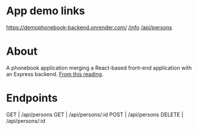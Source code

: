 # App demo links
https://demophonebook-backend.onrender.com/
[/info](https://demophonebook-backend.onrender.com/info)
[/api/persons](https://demophonebook-backend.onrender.com/api/persons)

# About
A phonebook application merging a React-based front-end application with an Express backend. [From this reading](https://fullstackopen.com/en/part3/).

# Endpoints

GET   | /api/persons
GET   | /api/persons/:id
POST  | /api/persons
DELETE | /api/persons/:id 
